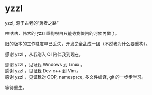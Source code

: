 # yzzl

yzzl, 源于古老的“勇者之路”

咕咕咕，伟大的 yzzl 重构项目只能等我很闲的时候再做了。

旧的版本的工作进度早已丢失，开发完全乱成一团（~~不然我为什么要重构~~）。

感谢 yzzl ，从我刚入 OI 陪伴我到现在。

感谢 yzzl ，见证我 Windows 到 Linux 。  
感谢 yzzl ，见证我 Dev-c++ 到 Vim 。  
感谢 yzzl ，见证我对 OOP, namespace, 多文件编译, git 的一步步学习。

等待重生。
